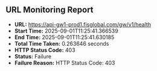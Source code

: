 ## URL Monitoring Report

- **URL:** https://api-gw1-prod1.fisglobal.com/gw/v1/health
- **Start Time:** 2025-09-01T11:25:41.366539
- **End Time:** 2025-09-01T11:25:41.630185
- **Total Time Taken:** 0.263646 seconds
- **HTTP Status Code:** 403
- **Status:** Failure
- **Failure Reason:** HTTP Status Code: 403
